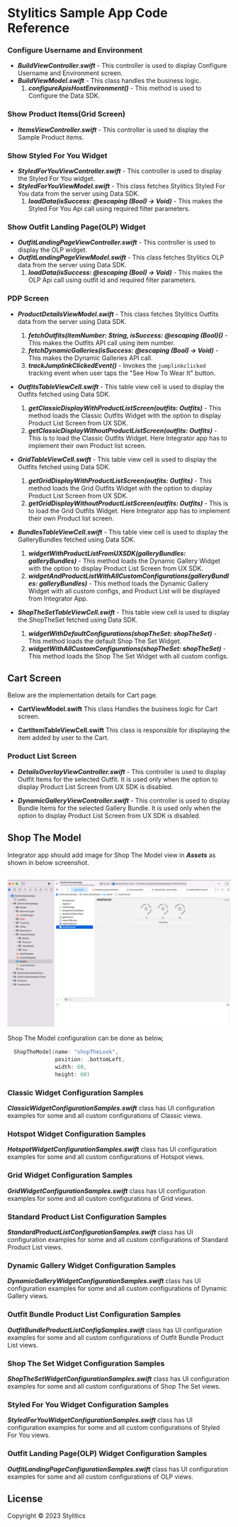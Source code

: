 # Stylitics Sample App Code Reference 


### Configure Username and Environment

- *_**BuildViewController.swift**_* - This controller is used to display Configure Username and Environment screen.
- *_**BuildViewModel.swift**_* - This class handles the business logic.
  1. *_**configureApisHostEnvironment()**_* - This method is used to Configure the Data SDK.


### Show Product Items(Grid Screen)

- *_**ItemsViewController.swift**_* - This controller is used to display the Sample Product items.


### Show Styled For You Widget

- *_**StyledForYouViewController.swift**_* - This controller is used to display the Styled For You widget.
- *_**StyledForYouViewModel.swift**_* - This class fetches Stylitics Styled For You data from the server using Data SDK. 
     1. *_**loadData(isSuccess: @escaping (Bool) -> Void)**_* - This makes the Styled For You Api call using required filter parameters.


### Show Outfit Landing Page(OLP) Widget

- *_**OutfitLandingPageViewController.swift**_* - This controller is used to display the OLP widget.
- *_**OutfitLandingPageViewModel.swift**_* - This class fetches Stylitics OLP data from the server using Data SDK. 
     1. *_**loadData(isSuccess: @escaping (Bool) -> Void)**_* - This makes the OLP Api call using outfit id and required filter parameters.

### PDP Screen

- *_**ProductDetailsViewModel.swift**_* - This class fetches Stylitics Outfits data from the server using Data SDK. 
     1. *_**fetchOutfits(itemNumber: String, isSuccess: @escaping (Bool)()**_* - This makes the Outfits API call using item number.
     2. *_**fetchDynamicGalleries(isSuccess: @escaping (Bool) -> Void)**_* - This makes the Dynamic Galleries API call.
     2. *_**trackJumplinkClickedEvent()**_* - Invokes the `jumplinkclicked` tracking event when user taps the "See How To Wear It" button.
     
- *_**OutfitsTableViewCell.swift**_* - This table view cell is used to display the Outfits fetched using Data SDK.
     1. *_**getClassicDisplayWithProductListScreen(outfits: Outfits)**_* - This method loads the Classic Outfits Widget with the option to display Product List Screen from UX SDK. 
     2. *_**getClassicDisplayWithoutProductListScreen(outfits: Outfits)**_* - This is to load the Classic Outfits Widget. Here Integrator app has to implement their own Product list screen.
     
- *_**GridTableViewCell.swift**_* - This table view cell is used to display the Outfits fetched using Data SDK.
     1. *_**getGridDisplayWithProductListScreen(outfits: Outfits)**_* - This method loads the Grid Outfits Widget with the option to display Product List Screen from UX SDK. 
     2. *_**getGridDisplayWithoutProductListScreen(outfits: Outfits)**_* - This is to load the Grid Outfits Widget. Here Integrator app has to implement their own Product list screen.

- *_**BundlesTableViewCell.swift**_* - This table view cell is used to display the GalleryBundles fetched using Data SDK.
     1. *_**widgetWithProductListFromUXSDK(galleryBundles: galleryBundles)**_* - This method loads the Dynamic Gallery Widget with the option to display Product List Screen from UX SDK.
     2. *_**widgetAndProductListWithAllCustomConfigurations(galleryBundles: galleryBundles)**_* - This method loads the Dynamic Gallery Widget with all custom configs, and Product List will be displayed from Integrator App.
     
- *_**ShopTheSetTableViewCell.swift**_* - This table view cell is used to display the ShopTheSet fetched using Data SDK.
     1. *_**widgetWithDefaultConfigurations(shopTheSet: shopTheSet)**_* - This method loads the default Shop The Set Widget.
     2. *_**widgetWithAllCustomConfigurations(shopTheSet: shopTheSet)**_* - This method loads the Shop The Set Widget with all custom configs.  
   
## Cart Screen

Below are the implementation details for Cart page.

* **CartViewModel.swift** This class Handles the business logic for Cart screen.

* **CartItemTableViewCell.swift** This class is responsible for displaying the item added by user to the Cart.
  
### Product List Screen

- *_**DetailsOverlayViewController.swift**_* - This controller is used to display Outfit Items for the selected Outfit. It is used only when the option to display Product List Screen from UX SDK is disabled.

- *_**DynamicGalleryViewController.swift**_* - This controller is used to display Bundle Items for the selected Gallery Bundle. It is used only when the option to display Product List Screen from UX SDK is disabled.

## Shop The Model

Integrator app should add image for Shop The Model view in *_**Assets**_* as shown in below screenshot.

</br>![Image1](Screenshots/shop_the_model_image_location.png)

Shop The Model configuration can be done as below,

```swift
  ShopTheModel(name: "shopTheLook",
               position: .bottomLeft,
               width: 60,
               height: 60)
```

### Classic Widget Configuration Samples

*_**ClassicWidgetConfigurationSamples.swift**_* class has UI configuration examples for some and all custom configurations of Classic views.

### Hotspot Widget Configuration Samples

*_**HotspotWidgetConfigurationSamples.swift**_* class has UI configuration examples for some and all custom configurations of Hotspot views.

### Grid Widget Configuration Samples

*_**GridWidgetConfigurationSamples.swift**_* class has UI configuration examples for some and all custom configurations of Grid views.

### Standard Product List Configuration Samples

*_**StandardProductListConfigurationSamples.swift**_* class has UI configuration examples for some and all custom configurations of Standard Product List views.

### Dynamic Gallery Widget Configuration Samples

*_**DynamicGalleryWidgetConfigurationSamples.swift**_* class has UI configuration examples for some and all custom configurations of Dynamic Gallery views.

### Outfit Bundle Product List Configuration Samples

*_**OutfitBundleProductListConfigSamples.swift**_* class has UI configuration examples for some and all custom configurations of Outfit Bundle Product List views.

### Shop The Set Widget Configuration Samples

*_**ShopTheSetWidgetConfigurationSamples.swift**_* class has UI configuration examples for some and all custom configurations of Shop The Set views.

### Styled For You Widget Configuration Samples

*_**StyledForYouWidgetConfigurationSamples.swift**_* class has UI configuration examples for some and all custom configurations of Styled For You views.

### Outfit Landing Page(OLP) Widget Configuration Samples

*_**OutfitLandingPageConfigurationSamples.swift**_* class has UI configuration examples for some and all custom configurations of OLP views.

## License

Copyright © 2023 Stylitics
